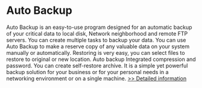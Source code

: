 # Auto Backup
Auto Backup is an easy-to-use program designed for an automatic backup of your critical data to local disk, Network neighborhood and remote FTP servers. You can create multiple tasks to backup your data. You can use Auto Backup to make a reserve copy of any valuable data on your system manually or automatically. Restoring is very easy, you can select files to restore to original or new location. Auto backup Integrated compression and password. You can create self-restore archive. It is a simple yet powerful backup solution for your business or for your personal needs in a networking environment or on a single machine.
[>> Detailed information](https://secure.shareit.com/shareit/product.html?productid=192536&affiliateid=200057808)